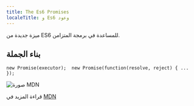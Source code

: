 ```yaml
---
title: The Es6 Promises
localeTitle: و Es6 وعود
---
```

ميزة جديدة من ES6 للمساعدة في برمجة المتزامن.

## بناء الجملة

 `new Promise(executor); 
 new Promise(function(resolve, reject) { ... }); 
` 

![صورة MDN](//discourse-user-assets.s3.amazonaws.com/original/2X/8/803d67f7e823e9e50b55debaa82bb661543d2ddc.png)

قراءة المزيد في [MDN](https://developer.mozilla.org/en-US/docs/Web/JavaScript/Reference/Global_Objects/Promise)